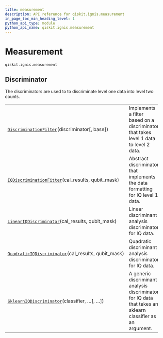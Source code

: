```yaml
---
title: measurement
description: API reference for qiskit.ignis.measurement
in_page_toc_min_heading_level: 1
python_api_type: module
python_api_name: qiskit.ignis.measurement
---
```


<span id="module-qiskit.ignis.measurement" />

<span id="qiskit-ignis-measurement" />

# Measurement

<span id="module-qiskit.ignis.measurement" />

`qiskit.ignis.measurement`

## Discriminator

The discriminators are used to to discriminate level one data into level two counts.

|                                                                                                                                                                |                                                                                                            |
| -------------------------------------------------------------------------------------------------------------------------------------------------------------- | ---------------------------------------------------------------------------------------------------------- |
| [`DiscriminationFilter`](qiskit.ignis.measurement.DiscriminationFilter "qiskit.ignis.measurement.DiscriminationFilter")(discriminator\[, base])                | Implements a filter based on a discriminator that takes level 1 data to level 2 data.                      |
| [`IQDiscriminationFitter`](qiskit.ignis.measurement.IQDiscriminationFitter "qiskit.ignis.measurement.IQDiscriminationFitter")(cal\_results, qubit\_mask)       | Abstract discriminator that implements the data formatting for IQ level 1 data.                            |
| [`LinearIQDiscriminator`](qiskit.ignis.measurement.LinearIQDiscriminator "qiskit.ignis.measurement.LinearIQDiscriminator")(cal\_results, qubit\_mask)          | Linear discriminant analysis discriminator for IQ data.                                                    |
| [`QuadraticIQDiscriminator`](qiskit.ignis.measurement.QuadraticIQDiscriminator "qiskit.ignis.measurement.QuadraticIQDiscriminator")(cal\_results, qubit\_mask) | Quadratic discriminant analysis discriminator for IQ data.                                                 |
| [`SklearnIQDiscriminator`](qiskit.ignis.measurement.SklearnIQDiscriminator "qiskit.ignis.measurement.SklearnIQDiscriminator")(classifier, …\[, …])             | A generic discriminant analysis discriminator for IQ data that takes an sklearn classifier as an argument. |

